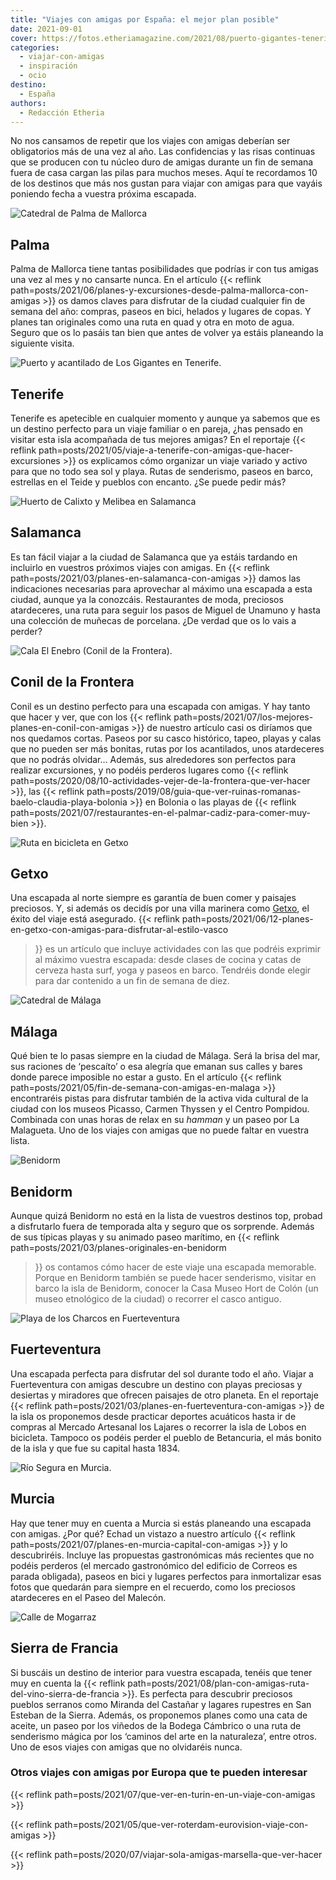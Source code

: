 ```yaml
---
title: "Viajes con amigas por España: el mejor plan posible"
date: 2021-09-01
cover: https://fotos.etheriamagazine.com/2021/08/puerto-gigantes-tenerife.jpg
categories: 
  - viajar-con-amigas
  - inspiración
  - ocio
destino: 
  - España
authors: 
  - Redacción Etheria
---
```


No nos cansamos de repetir que los viajes con amigas deberían ser obligatorios más de una vez al año. Las confidencias y las risas continuas que se producen con tu núcleo duro de amigas durante un fin de semana fuera de casa cargan las pilas para muchos meses. Aquí te recordamos 10 de los destinos que más nos gustan para viajar con amigas para que vayáis poniendo fecha a vuestra próxima escapada.

![Catedral de Palma de Mallorca](https://fotos.etheriamagazine.com/2021/08/mallorca-amigas-bicicleta.jpg "Recorrer Palma en bicicleta es un plan perfecto para hacer con amigas.")

## Palma

Palma de Mallorca tiene tantas posibilidades que podrías ir con tus amigas una vez al 
mes y no cansarte nunca. En el artículo {{< reflink 
path=posts/2021/06/planes-y-excursiones-desde-palma-mallorca-con-amigas >}} os damos 
claves para disfrutar de la ciudad cualquier fin de semana del año: compras, paseos en 
bici, helados y lugares de copas. Y planes tan originales como una ruta en quad y otra 
en moto de agua. Seguro que os lo pasáis tan bien que antes de volver ya estáis 
planeando la siguiente visita. 

![Puerto y acantilado de Los Gigantes en Tenerife.](https://fotos.etheriamagazine.com/2021/08/puerto-gigantes-tenerife.jpg "Puerto y acantilado de Los Gigantes en Tenerife. © Etheria Mag.")

## Tenerife

Tenerife es apetecible en cualquier momento y aunque ya sabemos que es un destino 
perfecto para un viaje familiar o en pareja, ¿has pensado en visitar esta isla 
acompañada de tus mejores amigas? En el reportaje {{< reflink 
path=posts/2021/05/viaje-a-tenerife-con-amigas-que-hacer-excursiones >}} os explicamos 
cómo organizar un viaje variado y activo para que no todo sea sol y playa. Rutas de 
senderismo, paseos en barco, estrellas en el Teide y pueblos con encanto. ¿Se puede 
pedir más? 

![Huerto de Calixto y Melibea en Salamanca](https://fotos.etheriamagazine.com/2021/08/salamanca-huerto-Calisto-y-Melibea.jpg "Huerto de Calixto y Melibea, un lugar ideal para ver el atardecer en Salamanca.")

## Salamanca

Es tan fácil viajar a la ciudad de Salamanca que ya estáis tardando en incluirlo en 
vuestros próximos viajes con amigas. En {{< reflink 
path=posts/2021/03/planes-en-salamanca-con-amigas >}} damos las indicaciones necesarias 
para aprovechar al máximo una escapada a esta ciudad, aunque ya la conozcáis. 
Restaurantes de moda, preciosos atardeceres, una ruta para seguir los pasos de Miguel de 
Unamuno y hasta una colección de muñecas de porcelana. ¿De verdad que os lo vais a 
perder? 

![Cala El Enebro (Conil de la Frontera).](https://fotos.etheriamagazine.com/2021/08/cala-enebro-playa-conil.jpg "Cala El Enebro (Conil de la Frontera). © Etheria M.")

## Conil de la Frontera

Conil es un destino perfecto para una escapada con amigas. Y hay tanto que hacer y ver, 
que con los {{< reflink path=posts/2021/07/los-mejores-planes-en-conil-con-amigas >}} de 
nuestro artículo casi os diríamos que nos quedamos cortas. Paseos por su casco 
histórico, tapeo, playas y calas que no pueden ser más bonitas, rutas por los 
acantilados, unos atardeceres que no podrás olvidar… Además, sus alrededores son 
perfectos para realizar excursiones, y no podéis perderos lugares como {{< reflink 
path=posts/2020/08/10-actividades-vejer-de-la-frontera-que-ver-hacer >}}, las {{< 
reflink path=posts/2019/08/guia-que-ver-ruinas-romanas-baelo-claudia-playa-bolonia >}} 
en Bolonia o las playas de {{< reflink 
path=posts/2021/07/restaurantes-en-el-palmar-cadiz-para-comer-muy-bien >}}. 

![Ruta en bicicleta en Getxo](https://fotos.etheriamagazine.com/2021/08/getxo-bici-electrica.jpg "En Getxo se puede reallizar una ruta circular en bici eléctrica.")

## Getxo

Una escapada al norte siempre es garantía de buen comer y paisajes preciosos. Y, si 
además os decidís por una villa marinera como 
[Getxo](https://www.getxo.eus/es/turismo/), el éxito del viaje está asegurado. {{< 
reflink path=posts/2021/06/12-planes-en-getxo-con-amigas-para-disfrutar-al-estilo-vasco 
>}} es un artículo que incluye actividades con las que podréis exprimir al máximo 
vuestra escapada: desde clases de cocina y catas de cerveza hasta surf, yoga y paseos en 
barco. Tendréis donde elegir para dar contenido a un fin de semana de diez. 

![Catedral de Málaga](https://fotos.etheriamagazine.com/2021/08/Malaga-catedral.jpg "La catedral de Málaga, conocida como “La Manquita”.")

## Málaga

Qué bien te lo pasas siempre en la ciudad de Málaga. Será la brisa del mar, sus raciones 
de ‘pescaíto’ o esa alegría que emanan sus calles y bares donde parece imposible no 
estar a gusto. En el artículo {{< reflink 
path=posts/2021/05/fin-de-semana-con-amigas-en-malaga >}} encontraréis pistas para 
disfrutar también de la activa vida cultural de la ciudad con los museos Picasso, Carmen 
Thyssen y el Centro Pompidou. Combinada con unas horas de relax en su _hamman_ y un 
paseo por La Malagueta. Uno de los viajes con amigas que no puede faltar en vuestra 
lista. 

![Benidorm](https://fotos.etheriamagazine.com/2021/08/benidorm-Castillo.jpg "Benidorm es un destino muy cómodo para una escapada con amigas. © T.B.")

## Benidorm

Aunque quizá Benidorm no está en la lista de vuestros destinos top, probad a disfrutarlo 
fuera de temporada alta y seguro que os sorprende. Además de sus típicas playas y su 
animado paseo marítimo, en {{< reflink path=posts/2021/03/planes-originales-en-benidorm 
>}} os contamos cómo hacer de este viaje una escapada memorable. Porque en Benidorm 
también se puede hacer senderismo, visitar en barco la isla de Benidorm, conocer la Casa 
Museo Hort de Colón (un museo etnológico de la ciudad) o recorrer el casco antiguo. 

![Playa de los Charcos en Fuerteventura](https://fotos.etheriamagazine.com/2021/08/fuerteventura-Playa-Los-Charcos.jpg "Preciosa playa de los Charcos, una visita imprescindible con amigas. © Elena Ortega")

## Fuerteventura

Una escapada perfecta para disfrutar del sol durante todo el año. Viajar a Fuerteventura 
con amigas descubre un destino con playas preciosas y desiertas y miradores que ofrecen 
paisajes de otro planeta. En el reportaje {{< reflink 
path=posts/2021/03/planes-en-fuerteventura-con-amigas >}} de la isla os proponemos desde 
practicar deportes acuáticos hasta ir de compras al Mercado Artesanal los Lajares o 
recorrer la isla de Lobos en bicicleta. Tampoco os podéis perder el pueblo de 
Betancuria, el más bonito de la isla y que fue su capital hasta 1834. 

![Río Segura en Murcia.](https://fotos.etheriamagazine.com/2021/08/paseo-mota-del-rio-segura.jpg "Paseo ciclista por la mota del río Segura en Murcia. © Sergio González")

## Murcia

Hay que tener muy en cuenta a Murcia si estás planeando una escapada con amigas. ¿Por 
qué? Echad un vistazo a nuestro artículo {{< reflink 
path=posts/2021/07/planes-en-murcia-capital-con-amigas >}} y lo descubriréis. Incluye 
las propuestas gastronómicas más recientes que no podéis perderos (el mercado 
gastronómico del edificio de Correos es parada obligada), paseos en bici y lugares 
perfectos para inmortalizar esas fotos que quedarán para siempre en el recuerdo, como 
los preciosos atardeceres en el Paseo del Malecón. 

![Calle de Mogarraz](https://fotos.etheriamagazine.com/2021/08/mogarraz-paseo-ruta-sierra-francia-1.jpg "Mogarraz forma parte de la Ruta del Vino de la Sierra de Francia. © Pepa G.")

## Sierra de Francia

Si buscáis un destino de interior para vuestra escapada, tenéis que tener muy en cuenta 
la {{< reflink path=posts/2021/08/plan-con-amigas-ruta-del-vino-sierra-de-francia >}}. 
Es perfecta para descubrir preciosos pueblos serranos como Miranda del Castañar y 
lagares rupestres en San Esteban de la Sierra. Además, os proponemos planes como una 
cata de aceite, un paseo por los viñedos de la Bodega Cámbrico o una ruta de senderismo 
mágica por los ‘caminos del arte en la naturaleza’, entre otros. Uno de esos viajes con 
amigas que no olvidaréis nunca. 

### Otros viajes con amigas por Europa que te pueden interesar

{{< reflink path=posts/2021/07/que-ver-en-turin-en-un-viaje-con-amigas >}} 

{{< reflink path=posts/2021/05/que-ver-roterdam-eurovision-viaje-con-amigas >}} 

{{< reflink path=posts/2020/07/viajar-sola-amigas-marsella-que-ver-hacer >}}
